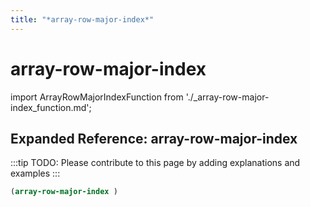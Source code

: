 ```yaml
---
title: "*array-row-major-index*"
---
```


# array-row-major-index

import ArrayRowMajorIndexFunction from './_array-row-major-index_function.md';

<ArrayRowMajorIndexFunction />

## Expanded Reference: array-row-major-index

:::tip
TODO: Please contribute to this page by adding explanations and examples
:::

```lisp
(array-row-major-index )
```
